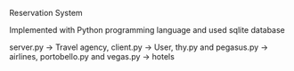 Reservation System

Implemented with Python programming language and used sqlite database

server.py -> Travel agency,
client.py -> User,
thy.py and pegasus.py -> airlines,
portobello.py and vegas.py -> hotels
